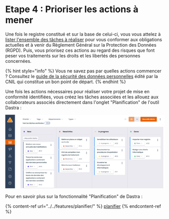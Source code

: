 # Etape 4 : Prioriser les actions à mener

Une fois le registre constitué et sur la base de celui-ci, vous vous attelez à [lister l'ensemble des tâches à réaliser](https://www.cnil.fr/fr/prioriser-les-actions-mener) pour vous conformer aux obligations actuelles et à venir du Règlement Général sur la Protection des Données (RGPD). Puis, vous priorisez ces actions au regard des risques que font peser vos traitements sur les droits et les libertés des personnes concernées.

{% hint style="info" %}
Vous ne savez pas par quelles actions commencer ? Consultez le [guide de la sécurité des données personnelles](https://www.cnil.fr/fr/principes-cles/guide-de-la-securite-des-donnees-personnelles) édité par la CNIL qui constitue un bon point de départ.
{% endhint %}

Une fois les actions nécessaires pour réaliser votre projet de mise en conformité identifiées, vous créez les tâches associées et les allouez aux collaborateurs associés directement dans l'onglet "Planification" de l'outil Dastra :

![Exemple de plan d'action](<../../.gitbook/assets/image (19).png>)

Pour en savoir plus sur la fonctionnalité "Planification" de Dastra :

{% content-ref url="../../features/planifier/" %}
[planifier](../../features/planifier/)
{% endcontent-ref %}

